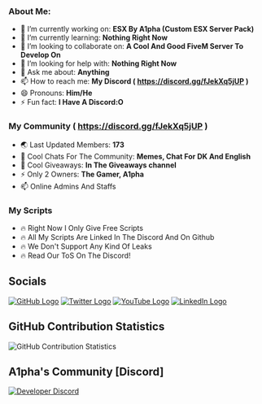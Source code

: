 

### About Me:

- 🔭 I’m currently working on: **ESX By A1pha (Custom ESX Server Pack)**
- 🌱 I’m currently learning: **Nothing Right Now**
- 👯 I’m looking to collaborate on: **A Cool And Good FiveM Server To Develop On**
- 🤔 I’m looking for help with: **Nothing Right Now**
- 💬 Ask me about: **Anything**
- 📫 How to reach me: **My Discord ( https://discord.gg/fJekXq5jUP )**
- 😄 Pronouns: **Him/He**
- ⚡ Fun fact: **I Have A Discord:O**

### My Community ( https://discord.gg/fJekXq5jUP )

- 🌏 Last Updated Members: **173**
- 💬 Cool Chats For The Community: **Memes, Chat For DK And English**
- 🎉 Cool Giveaways: **In The Giveaways channel**
- ⚡ Only 2 Owners: **The Gamer, A1pha**
- 📫 Online Admins And Staffs

### My Scripts

- 🔥 Right Now I Only Give Free Scripts
- 🔥 All My Scripts Are Linked In The Discord And On Github
- 🔥 We Don't Support Any Kind Of Leaks
- 🔥 Read Our ToS On The Discord!

## Socials
[![GitHub Logo](https://icons.iconarchive.com/icons/limav/flat-gradient-social/64/Github-icon.png)](https://github.com/alphathedev)
[![Twitter Logo](https://icons.iconarchive.com/icons/limav/flat-gradient-social/64/Twitter-icon.png)](https://twitter.com/A1phaDK)
[![YouTube Logo](https://icons.iconarchive.com/icons/marcus-roberto/google-play/64/YouTube-icon.png)](https://www.youtube.com/channel/UCLcASWvEt3dFB8mydvPdSAg)
[![LinkedIn Logo](https://icons.iconarchive.com/icons/limav/flat-gradient-social/64/Linkedin-icon.png)](https://www.linkedin.com/in/jared-scarito-51b545130)

## GitHub Contribution Statistics
![GitHub Contribution Statistics](https://github-readme-stats.vercel.app/api?username=AlphaTheDev)

## A1pha's Community [Discord]
[![Developer Discord](https://discordapp.com/api/guilds/909261119103832084/widget.png?style=banner4)](https://discord.gg/fJekXq5jUP)
